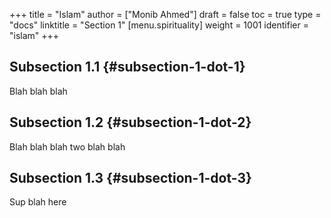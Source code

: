+++
title = "Islam"
author = ["Monib Ahmed"]
draft = false
toc = true
type = "docs"
linktitle = "Section 1"
[menu.spirituality]
  weight = 1001
  identifier = "islam"
+++

## Subsection 1.1 {#subsection-1-dot-1}

Blah blah blah


## Subsection 1.2 {#subsection-1-dot-2}

Blah blah blah two blah blah


## Subsection 1.3 {#subsection-1-dot-3}

Sup blah here